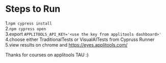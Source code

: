 # Steps to Run 
1.`` npm cypress install ``  
2.`` npm cypress open ``   
3.export `` APPLITOOLS_API_KEY='<use the key from applitools dashboard>' ``  
4.choose either TraditionalTests or VisualAITests from Cypruss Runner  
5.view results on chrome and https://eyes.applitools.com/

Thanks for courses on applitools TAU :) 
